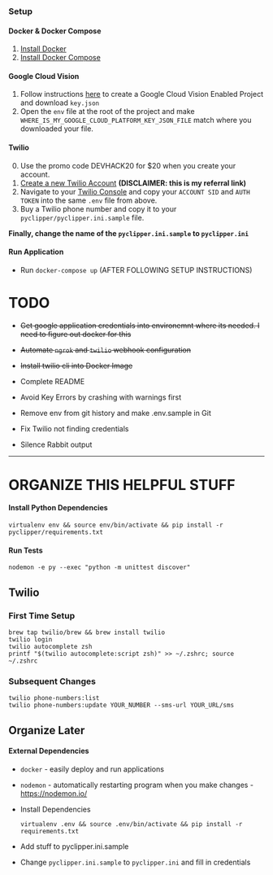 ### Setup

#### Docker & Docker Compose
1) [Install Docker](https://docs.docker.com/get-docker/)
2) [Install Docker Compose](https://docs.docker.com/compose/install/)

#### Google Cloud Vision
1) Follow instructions [here](https://cloud.google.com/vision/docs/quickstart-client-libraries) to create a Google Cloud Vision Enabled Project and download `key.json`
2) Open the `env` file at the root of the project and make `WHERE_IS_MY_GOOGLE_CLOUD_PLATFORM_KEY_JSON_FILE` match where you downloaded your file.    

#### Twilio
0) Use the promo code DEVHACK20 for $20 when you create your account.
1) [Create a new Twilio Account](https://www.twilio.com/try-twilio?promo=Gbv52f) **(DISCLAIMER: this is my referral link)**
2) Navigate to your [Twilio Console](https://www.twilio.com/console) and copy your `ACCOUNT SID` and `AUTH TOKEN` into the same `.env` file from above.
3) Buy a Twilio phone number and copy it to your `pyclipper/pyclipper.ini.sample` file.  

**Finally, change the name of the `pyclipper.ini.sample` to `pyclipper.ini`**

#### Run Application

* Run `docker-compose up` (AFTER FOLLOWING SETUP INSTRUCTIONS)
    



# TODO
* ~~Get google application credentials into environemnt where its needed. I need to figure out docker for this~~

* ~~Automate `ngrok` and `twilio` webhook configuration~~

* ~~Install twilio cli into Docker Image~~

* Complete README

* Avoid Key Errors by crashing with warnings first

* Remove env from git history and make .env.sample in Git

* Fix Twilio not finding credentials

* Silence Rabbit output 




---
# ORGANIZE THIS HELPFUL STUFF
#### Install Python Dependencies

    virtualenv env && source env/bin/activate && pip install -r pyclipper/requirements.txt


#### Run Tests

    nodemon -e py --exec "python -m unittest discover"

## Twilio
### First Time Setup
    brew tap twilio/brew && brew install twilio
    twilio login
    twilio autocomplete zsh
    printf "$(twilio autocomplete:script zsh)" >> ~/.zshrc; source ~/.zshrc
        
### Subsequent Changes    
    twilio phone-numbers:list 
    twilio phone-numbers:update YOUR_NUMBER --sms-url YOUR_URL/sms




## Organize Later

#### External Dependencies

* `docker` - easily deploy and run applications
* `nodemon` -  automatically restarting program when you make changes - https://nodemon.io/





* Install Dependencies 
    
    ```
    virtualenv .env && source .env/bin/activate && pip install -r requirements.txt
    ```

* Add stuff to pyclipper.ini.sample

* Change `pyclipper.ini.sample` to `pyclipper.ini` and fill in credentials


